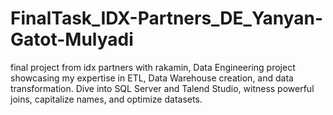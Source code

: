# FinalTask_IDX-Partners_DE_Yanyan-Gatot-Mulyadi
final project from idx partners with rakamin, Data Engineering project showcasing my expertise in ETL, Data Warehouse creation, and data transformation. Dive into SQL Server and Talend Studio, witness powerful joins, capitalize names, and optimize datasets.
